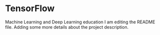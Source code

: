 # TensorFlow
Machine Learning and Deep Learning education
I am editing the README file. Adding some more details about the project description.

